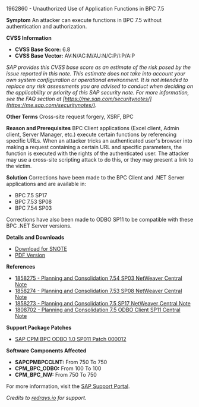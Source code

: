 1962860 - Unauthorized Use of Application Functions in BPC 7.5

**Symptom**
An attacker can execute functions in BPC 7.5 without authentication and authorization.

**CVSS Information**
- **CVSS Base Score:** 6.8
- **CVSS Base Vector:** AV:N/AC:M/AU:N/C:P/I:P/A:P

*SAP provides this CVSS base score as an estimate of the risk posed by the issue reported in this note. This estimate does not take into account your own system configuration or operational environment. It is not intended to replace any risk assessments you are advised to conduct when deciding on the applicability or priority of this SAP security note. For more information, see the FAQ section at [https://me.sap.com/securitynotes/](https://me.sap.com/securitynotes/).*

**Other Terms**
Cross-site request forgery, XSRF, BPC

**Reason and Prerequisites**
BPC Client applications (Excel client, Admin client, Server Manager, etc.) execute certain functions by referencing specific URLs. When an attacker tricks an authenticated user's browser into making a request containing a certain URL and specific parameters, the function is executed with the rights of the authenticated user. The attacker may use a cross-site scripting attack to do this, or they may present a link to the victim.

**Solution**
Corrections have been made to the BPC Client and .NET Server applications and are available in:
- BPC 7.5 SP17
- BPC 7.53 SP08
- BPC 7.54 SP03

Corrections have also been made to ODBO SP11 to be compatible with these BPC .NET Server versions.

**Details and Downloads**
- [Download for SNOTE](https://notesdownloads.sap.com/note/0040000017788812017)
- [PDF Version](https://me.sap.com/sap/support/sfm/notes/print/0001962860?language=en-US&token=D09DBA648E848FC8DA2EDFD8C4B058E9)

**References**
- [1858275 - Planning and Consolidation 7.54 SP03 NetWeaver Central Note](https://me.sap.com/notes/1858275)
- [1858274 - Planning and Consolidation 7.53 SP08 NetWeaver Central Note](https://me.sap.com/notes/1858274)
- [1858273 - Planning and Consolidation 7.5 SP17 NetWeaver Central Note](https://me.sap.com/notes/1858273)
- [1808702 - Planning and Consolidation 7.5 ODBO Client SP11 Central Note](https://me.sap.com/notes/1808702)

**Support Package Patches**
- [SAP CPM BPC ODBO 1.0 SP011 Patch 000012](https://me.sap.com/sap/support/swdc/notes?cvnr=01200615320200016258&support_package=SP011&patch_level=000012)

**Software Components Affected**
- **SAPCPMBPCCLNT:** From 750 To 750
- **CPM_BPC_ODBO:** From 100 To 100
- **CPM_BPC_NW:** From 750 To 750

For more information, visit the [SAP Support Portal](https://me.sap.com/).

*Credits to [redrays.io](https://redrays.io) for support.*